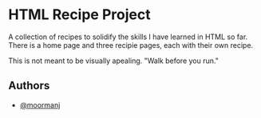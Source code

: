# HTML Recipe Project

A collection of recipes to solidify the skills
I have learned in HTML so far. There is a home
page and three recipie pages, each with their 
own recipe.

This is not meant to be visually apealing. "Walk before you run."

## Authors

- [@moormanj](https://github.com/moormanjacob)
